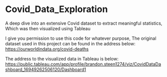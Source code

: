 # Covid_Data_Exploration
A deep dive into an extensive Covid dataset to extract meaningful statistics,
Which was then visualized using Tableau

I give you permission to use this code for whatever purpose,
The original dataset used in this project can be found in the address below:
https://ourworldindata.org/covid-deaths

The address to the visualized data in Tableau is below: 
https://public.tableau.com/app/profile/brandon.steen1274/viz/CovidDataDashboard_16949262506120/Dashboard1
